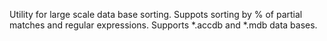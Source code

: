Utility for large scale data base sorting. Suppots sorting by % of partial matches and regular expressions. Supports *.accdb and *.mdb data bases.
